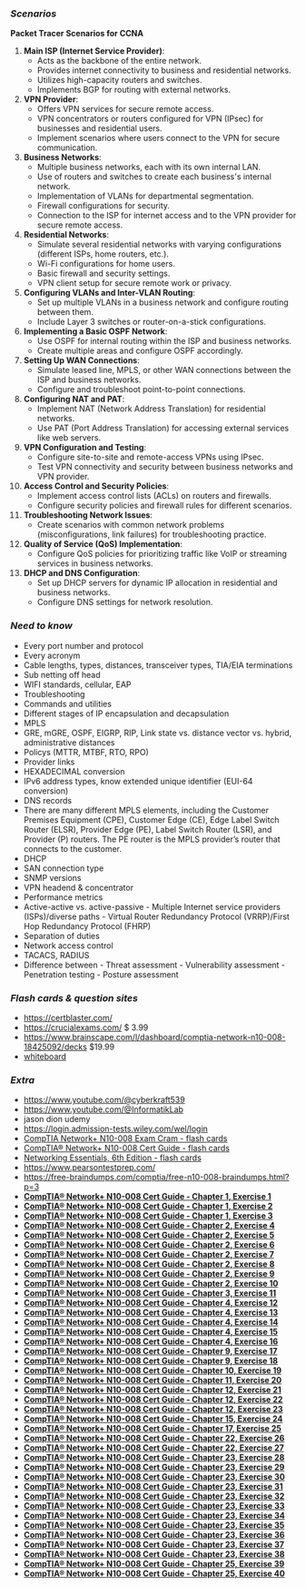 ### *Scenarios*
**Packet Tracer Scenarios for CCNA**
1. **Main ISP (Internet Service Provider)**:
	- Acts as the backbone of the entire network.
	- Provides internet connectivity to business and residential networks.
	- Utilizes high-capacity routers and switches.
	- Implements BGP for routing with external networks.
1. **VPN Provider**:
	- Offers VPN services for secure remote access.
	- VPN concentrators or routers configured for VPN (IPsec) for businesses and residential users.
	- Implement scenarios where users connect to the VPN for secure communication.
2. **Business Networks**:
	- Multiple business networks, each with its own internal LAN.
	- Use of routers and switches to create each business's internal network.
	- Implementation of VLANs for departmental segmentation.
	- Firewall configurations for security.
	- Connection to the ISP for internet access and to the VPN provider for secure remote access.
3. **Residential Networks**:
	- Simulate several residential networks with varying configurations (different ISPs, home routers, etc.).
	- Wi-Fi configurations for home users.
	- Basic firewall and security settings.
	- VPN client setup for secure remote work or privacy.
4. **Configuring VLANs and Inter-VLAN Routing**:
    - Set up multiple VLANs in a business network and configure routing between them.
    - Include Layer 3 switches or router-on-a-stick configurations.
5. **Implementing a Basic OSPF Network**:
    - Use OSPF for internal routing within the ISP and business networks.
    - Create multiple areas and configure OSPF accordingly.
6. **Setting Up WAN Connections**:
    - Simulate leased line, MPLS, or other WAN connections between the ISP and business networks.
    - Configure and troubleshoot point-to-point connections.
7. **Configuring NAT and PAT**:
    - Implement NAT (Network Address Translation) for residential networks.
    - Use PAT (Port Address Translation) for accessing external services like web servers.
8. **VPN Configuration and Testing**:
    - Configure site-to-site and remote-access VPNs using IPsec.
    - Test VPN connectivity and security between business networks and VPN provider.
9. **Access Control and Security Policies**:
    - Implement access control lists (ACLs) on routers and firewalls.
    - Configure security policies and firewall rules for different scenarios.
10. **Troubleshooting Network Issues**:
    - Create scenarios with common network problems (misconfigurations, link failures) for troubleshooting practice.
11. **Quality of Service (QoS) Implementation**:
    - Configure QoS policies for prioritizing traffic like VoIP or streaming services in business networks.
12. **DHCP and DNS Configuration**:
    - Set up DHCP servers for dynamic IP allocation in residential and business networks.
    - Configure DNS settings for network resolution.
### *Need to know*
- Every port number and protocol
- Every acronym
- Cable lengths, types, distances, transceiver types, TIA/EIA terminations
- Sub netting off head
- WIFI standards, cellular, EAP
- Troubleshooting
- Commands and utilities
- Different stages of IP encapsulation and decapsulation
- MPLS
- GRE, mGRE, OSPF, EIGRP, RIP, Link state vs. distance vector vs. hybrid, administrative distances
- Policys (MTTR, MTBF, RTO, RPO)
- Provider links
- HEXADECIMAL conversion
- IPv6 address types, know extended unique identifier (EUI-64 conversion)
- DNS records
- There are many different MPLS elements, including the Customer Premises Equipment (CPE), Customer Edge (CE), Edge Label Switch Router (ELSR), Provider Edge (PE), Label Switch Router (LSR), and Provider (P) routers. The PE router is the MPLS provider’s router that connects to the customer.
- DHCP
- SAN connection type
- SNMP versions
- VPN headend & concentrator
- Performance metrics
- Active-active vs. active-passive - Multiple Internet service providers (ISPs)/diverse paths - Virtual Router Redundancy Protocol (VRRP)/First Hop Redundancy Protocol (FHRP)
- Separation of duties
- Network access control
- TACACS, RADIUS
- Difference between - Threat assessment - Vulnerability assessment - Penetration testing - Posture assessment
### *Flash cards & question sites*
- https://certblaster.com/
- https://crucialexams.com/ $ 3.99
- https://www.brainscape.com/l/dashboard/comptia-network-n10-008-18425092/decks $19.99
- [whiteboard](https://home.pearsonvue.com/Standalone-pages/Whiteboard.aspx)
### *Extra*
- https://www.youtube.com/@cyberkraft539
- https://www.youtube.com/@InformatikLab
- jason dion udemy
- https://login.admission-tests.wiley.com/wel/login
- [CompTIA Network+ N10-008 Exam Cram - flash cards](https://ptgmedia.pearsoncmg.com/imprint_downloads/pearsonitcertification/bookreg/9780137375769/flashcards3/index.html?configFile=flashcard_data_goes_here.js)
- [CompTIA® Network+ N10-008 Cert Guide - flash cards](https://ptgmedia.pearsoncmg.com/imprint_downloads/pearsonitcertification/bookreg/9780137449941/flashcards/index.html?configFile=flashcard_data_goes_here.js)
- [Networking Essentials, 6th Edition - flash cards](https://ptgmedia.pearsoncmg.com/imprint_downloads/pearsonitcertification/bookreg/9780137455928/flashcards/index.html?configFile=flashcard_data_goes_here.js)
- https://www.pearsontestprep.com/
- https://free-braindumps.com/comptia/free-n10-008-braindumps.html?p=3
- [**CompTIA® Network+ N10-008 Cert Guide - Chapter 1, Exercise 1**](https://ptgmedia.pearsoncmg.com/imprint_downloads/pearsonitcertification/bookreg/9780137449941/activities/activity_1/index.html)
- [**CompTIA® Network+ N10-008 Cert Guide - Chapter 1, Exercise 2**](https://ptgmedia.pearsoncmg.com/imprint_downloads/pearsonitcertification/bookreg/9780137449941/activities/activity_2/index.html)
- [**CompTIA® Network+ N10-008 Cert Guide - Chapter 1, Exercise 3**](https://ptgmedia.pearsoncmg.com/imprint_downloads/pearsonitcertification/bookreg/9780137449941/activities/activity_3/index.html)
- [**CompTIA® Network+ N10-008 Cert Guide - Chapter 2, Exercise 4**](https://ptgmedia.pearsoncmg.com/imprint_downloads/pearsonitcertification/bookreg/9780137449941/activities/activity_4/index.html)
- [**CompTIA® Network+ N10-008 Cert Guide - Chapter 2, Exercise 5**](https://ptgmedia.pearsoncmg.com/imprint_downloads/pearsonitcertification/bookreg/9780137449941/activities/activity_5/index.html)
- [**CompTIA® Network+ N10-008 Cert Guide - Chapter 2, Exercise 6**](https://ptgmedia.pearsoncmg.com/imprint_downloads/pearsonitcertification/bookreg/9780137449941/activities/activity_6/index.html)
- [**CompTIA® Network+ N10-008 Cert Guide - Chapter 2, Exercise 7**](https://ptgmedia.pearsoncmg.com/imprint_downloads/pearsonitcertification/bookreg/9780137449941/activities/activity_7/index.html)
- [**CompTIA® Network+ N10-008 Cert Guide - Chapter 2, Exercise 8**](https://ptgmedia.pearsoncmg.com/imprint_downloads/pearsonitcertification/bookreg/9780137449941/activities/activity_8/index.html)
- [**CompTIA® Network+ N10-008 Cert Guide - Chapter 2, Exercise 9**](https://ptgmedia.pearsoncmg.com/imprint_downloads/pearsonitcertification/bookreg/9780137449941/activities/activity_9/index.html)
- [**CompTIA® Network+ N10-008 Cert Guide - Chapter 2, Exercise 10**](https://ptgmedia.pearsoncmg.com/imprint_downloads/pearsonitcertification/bookreg/9780137449941/activities/activity_10/index.html)
- [**CompTIA® Network+ N10-008 Cert Guide - Chapter 3, Exercise 11**](https://ptgmedia.pearsoncmg.com/imprint_downloads/pearsonitcertification/bookreg/9780137449941/activities/activity_11/index.html)
- [**CompTIA® Network+ N10-008 Cert Guide - Chapter 4, Exercise 12**](https://ptgmedia.pearsoncmg.com/imprint_downloads/pearsonitcertification/bookreg/9780137449941/activities/activity_12/index.html)
- [**CompTIA® Network+ N10-008 Cert Guide - Chapter 4, Exercise 13**](https://ptgmedia.pearsoncmg.com/imprint_downloads/pearsonitcertification/bookreg/9780137449941/activities/activity_13/index.html)
- [**CompTIA® Network+ N10-008 Cert Guide - Chapter 4, Exercise 14**](https://ptgmedia.pearsoncmg.com/imprint_downloads/pearsonitcertification/bookreg/9780137449941/activities/activity_14/index.html)
- [**CompTIA® Network+ N10-008 Cert Guide - Chapter 4, Exercise 15**](https://ptgmedia.pearsoncmg.com/imprint_downloads/pearsonitcertification/bookreg/9780137449941/activities/activity_15/index.html)
- [**CompTIA® Network+ N10-008 Cert Guide - Chapter 4, Exercise 16**](https://ptgmedia.pearsoncmg.com/imprint_downloads/pearsonitcertification/bookreg/9780137449941/activities/activity_16/index.html)
- [**CompTIA® Network+ N10-008 Cert Guide - Chapter 9, Exercise 17**](https://ptgmedia.pearsoncmg.com/imprint_downloads/pearsonitcertification/bookreg/9780137449941/activities/activity_17/index.html)
- [**CompTIA® Network+ N10-008 Cert Guide - Chapter 9, Exercise 18**](https://ptgmedia.pearsoncmg.com/imprint_downloads/pearsonitcertification/bookreg/9780137449941/activities/activity_18/index.html)
- [**CompTIA® Network+ N10-008 Cert Guide - Chapter 10, Exercise 19**](https://ptgmedia.pearsoncmg.com/imprint_downloads/pearsonitcertification/bookreg/9780137449941/activities/activity_19/index.html)
- [**CompTIA® Network+ N10-008 Cert Guide - Chapter 11, Exercise 20**](https://ptgmedia.pearsoncmg.com/imprint_downloads/pearsonitcertification/bookreg/9780137449941/activities/activity_20/index.html)
- [**CompTIA® Network+ N10-008 Cert Guide - Chapter 12, Exercise 21**](https://ptgmedia.pearsoncmg.com/imprint_downloads/pearsonitcertification/bookreg/9780137449941/activities/activity_21/index.html)
- [**CompTIA® Network+ N10-008 Cert Guide - Chapter 12, Exercise 22**](https://ptgmedia.pearsoncmg.com/imprint_downloads/pearsonitcertification/bookreg/9780137449941/activities/activity_22/index.html)
- [**CompTIA® Network+ N10-008 Cert Guide - Chapter 12, Exercise 23**](https://ptgmedia.pearsoncmg.com/imprint_downloads/pearsonitcertification/bookreg/9780137449941/activities/activity_23/index.html)
- [**CompTIA® Network+ N10-008 Cert Guide - Chapter 15, Exercise 24**](https://ptgmedia.pearsoncmg.com/imprint_downloads/pearsonitcertification/bookreg/9780137449941/activities/activity_24/index.html)
- [**CompTIA® Network+ N10-008 Cert Guide - Chapter 17, Exercise 25**](https://ptgmedia.pearsoncmg.com/imprint_downloads/pearsonitcertification/bookreg/9780137449941/activities/activity_25/index.html)
- [**CompTIA® Network+ N10-008 Cert Guide - Chapter 22, Exercise 26**](https://ptgmedia.pearsoncmg.com/imprint_downloads/pearsonitcertification/bookreg/9780137449941/activities/activity_26/index.html)
- [**CompTIA® Network+ N10-008 Cert Guide - Chapter 22, Exercise 27**](https://ptgmedia.pearsoncmg.com/imprint_downloads/pearsonitcertification/bookreg/9780137449941/activities/activity_27/index.html)
- [**CompTIA® Network+ N10-008 Cert Guide - Chapter 23, Exercise 28**](https://ptgmedia.pearsoncmg.com/imprint_downloads/pearsonitcertification/bookreg/9780137449941/activities/activity_28/index.html)
- [**CompTIA® Network+ N10-008 Cert Guide - Chapter 23, Exercise 29**](https://ptgmedia.pearsoncmg.com/imprint_downloads/pearsonitcertification/bookreg/9780137449941/activities/activity_29/index.html)
- [**CompTIA® Network+ N10-008 Cert Guide - Chapter 23, Exercise 30**](https://ptgmedia.pearsoncmg.com/imprint_downloads/pearsonitcertification/bookreg/9780137449941/activities/activity_30/index.html)
- [**CompTIA® Network+ N10-008 Cert Guide - Chapter 23, Exercise 31**](https://ptgmedia.pearsoncmg.com/imprint_downloads/pearsonitcertification/bookreg/9780137449941/activities/activity_31/index.html)
- [**CompTIA® Network+ N10-008 Cert Guide - Chapter 23, Exercise 32**](https://ptgmedia.pearsoncmg.com/imprint_downloads/pearsonitcertification/bookreg/9780137449941/activities/activity_32/index.html)
- [**CompTIA® Network+ N10-008 Cert Guide - Chapter 23, Exercise 33**](https://ptgmedia.pearsoncmg.com/imprint_downloads/pearsonitcertification/bookreg/9780137449941/activities/activity_33/index.html)
- [**CompTIA® Network+ N10-008 Cert Guide - Chapter 23, Exercise 34**](https://ptgmedia.pearsoncmg.com/imprint_downloads/pearsonitcertification/bookreg/9780137449941/activities/activity_34/index.html)
- [**CompTIA® Network+ N10-008 Cert Guide - Chapter 23, Exercise 35**](https://ptgmedia.pearsoncmg.com/imprint_downloads/pearsonitcertification/bookreg/9780137449941/activities/activity_35/index.html)
- [**CompTIA® Network+ N10-008 Cert Guide - Chapter 23, Exercise 36**](https://ptgmedia.pearsoncmg.com/imprint_downloads/pearsonitcertification/bookreg/9780137449941/activities/activity_36/index.html)
- [**CompTIA® Network+ N10-008 Cert Guide - Chapter 23, Exercise 37**](https://ptgmedia.pearsoncmg.com/imprint_downloads/pearsonitcertification/bookreg/9780137449941/activities/activity_37/index.html)
- [**CompTIA® Network+ N10-008 Cert Guide - Chapter 23, Exercise 38**](https://ptgmedia.pearsoncmg.com/imprint_downloads/pearsonitcertification/bookreg/9780137449941/activities/activity_38/index.html)
- [**CompTIA® Network+ N10-008 Cert Guide - Chapter 25, Exercise 39**](https://ptgmedia.pearsoncmg.com/imprint_downloads/pearsonitcertification/bookreg/9780137449941/activities/activity_39/index.html)
- [**CompTIA® Network+ N10-008 Cert Guide - Chapter 25, Exercise 40**](https://ptgmedia.pearsoncmg.com/imprint_downloads/pearsonitcertification/bookreg/9780137449941/activities/activity_40/index.html)
